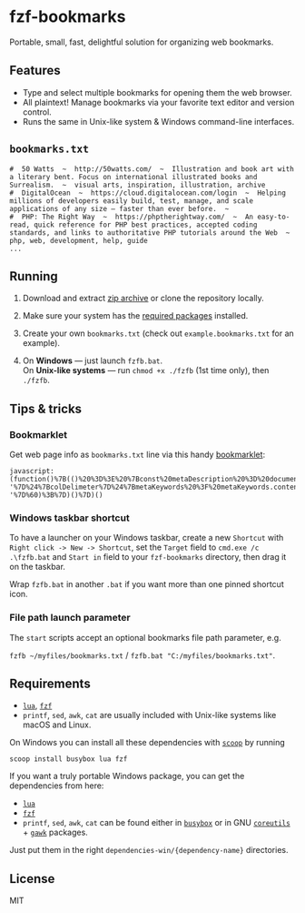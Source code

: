 # fzf-bookmarks

Portable, small, fast, delightful solution for organizing web bookmarks.

## Features

- Type and select multiple bookmarks for opening them the web browser.
- All plaintext! Manage bookmarks via your favorite text editor and version control.
- Runs the same in Unix-like system & Windows command-line interfaces.

## `bookmarks.txt`

```
#  50 Watts  ~  http://50watts.com/  ~  Illustration and book art with a literary bent. Focus on international illustrated books and Surrealism.  ~  visual arts, inspiration, illustration, archive
#  DigitalOcean  ~  https://cloud.digitalocean.com/login  ~  Helping millions of developers easily build, test, manage, and scale applications of any size – faster than ever before.  ~  
#  PHP: The Right Way  ~  https://phptherightway.com/  ~  An easy-to-read, quick reference for PHP best practices, accepted coding standards, and links to authoritative PHP tutorials around the Web  ~  php, web, development, help, guide
...
```

## Running

1. Download and extract <a href="https://github.com/andis-spr/fzf-bookmarks/archive/master.zip">zip archive</a> or clone the repository locally.

2. Make sure your system has the <a href="#requirements">required packages</a> installed.

3. Create your own `bookmarks.txt` (check out `example.bookmarks.txt` for an example).

4. On **Windows** — just launch `fzfb.bat`.<br />On **Unix-like systems** — run `chmod +x ./fzfb` (1st time only), then `./fzfb`.

## Tips & tricks

### Bookmarklet

Get web page info as `bookmarks.txt` line via this handy <a href="https://en.wikipedia.org/wiki/Bookmarklet">bookmarklet</a>:

```
javascript:(function()%7B(()%20%3D%3E%20%7Bconst%20metaDescription%20%3D%20document.querySelector(%60meta%5Bname%3D%22description%22%5D%60)%3Bconst%20metaKeywords%20%3D%20document.querySelector(%60meta%5Bname%3D%22keywords%22%5D%60)%3Bconst%20title%20%3D%20document.title.replace(%2F%5Cs%2B%2Fg%2C%20%60%20%60).trim()%3Bconst%20prepend%20%3D%20%60%23%20%20%60%3Bconst%20colDelimeter%20%3D%20%60%20%20~%20%20%60%3Bprompt(%60Copy%20this%20bookmark%60%2C%60%24%7Bprepend%7D%24%7Btitle.length%20%3E%200%20%3F%20title%20%3A%20window.location.hostname%7D%24%7BcolDelimeter%7D%24%7Bwindow.location%7D%24%7BcolDelimeter%7D%24%7BmetaDescription%20%3F%20metaDescription.content.replace(%2F%5Cs%2B%2Fg%2C%20%60%20%60).trim()%20%3A%20'-'%7D%24%7BcolDelimeter%7D%24%7BmetaKeywords%20%3F%20metaKeywords.content.replace(%2F%5Cs%2B%2Fg%2C%20%60%20%60).trim()%20%3A%20'-'%7D%60)%3B%7D)()%7D)()
```

### Windows taskbar shortcut

To have a launcher on your Windows taskbar, create a new `Shortcut` with `Right click -> New -> Shortcut`, set the `Target` field to `cmd.exe /c .\fzfb.bat` and `Start in` field to your `fzf-bookmarks` directory, then drag it on the taskbar.

Wrap `fzfb.bat` in another `.bat` if you want more than one pinned shortcut icon.

### File path launch parameter

The `start` scripts accept an optional bookmarks file path parameter, e.g.

`fzfb ~/myfiles/bookmarks.txt` / `fzfb.bat "C:/myfiles/bookmarks.txt"`.

## Requirements

- <a href="https://www.lua.org/">`lua`</a>, <a href="https://github.com/junegunn/fzf">`fzf`</a>
- `printf`, `sed`, `awk`, `cat` are usually included with Unix-like systems like macOS and Linux.

On Windows you can install all these dependencies with <a href="https://scoop.sh" target="_blank">`scoop`</a> by running

```
scoop install busybox lua fzf
```

If you want a truly portable Windows package, you can get the dependencies from here:

- <a href="https://sourceforge.net/projects/luabinaries/files/5.4.0/Tools%20Executables/">`lua`</a>
- <a href="https://github.com/junegunn/fzf-bin/releases">`fzf`</a>
- `printf`, `sed`, `awk`, `cat` can be found either in <a href="https://frippery.org/busybox/">`busybox`</a> or in GNU <a href="http://gnuwin32.sourceforge.net/packages/coreutils.htm">`coreutils`</a> + <a href="http://gnuwin32.sourceforge.net/packages/gawk.htm">`gawk`</a> packages.

Just put them in the right `dependencies-win/{dependency-name}` directories.

## License

MIT
